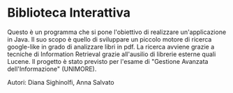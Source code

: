Biblioteca Interattiva
==========

Questo è un programma che si pone l'obiettivo di realizzare un'applicazione in Java. 
Il suo scopo è quello di sviluppare un piccolo motore di ricerca google-like in grado di analizzare libri in pdf.
La ricerca avviene grazie a tecniche di Information Retrieval grazie all'ausilio di librerie esterne quali Lucene.
Il progetto è stato previsto per l'esame di "Gestione Avanzata dell'Informazione" (UNIMORE).

Autori: Diana Sighinolfi, Anna Salvato
